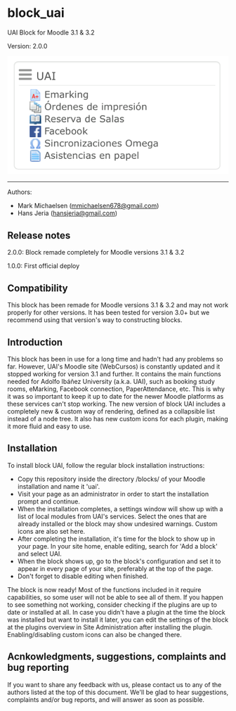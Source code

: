 # block_uai

UAI Block for Moodle 3.1 & 3.2

Version: 2.0.0

![Block Screenshot](pix/blockscreenshot.png)

------------------------------------------

Authors:
* Mark Michaelsen (mmichaelsen678@gmail.com)
* Hans Jeria (hansjeria@gmail.com)


Release notes
-------------

2.0.0: Block remade completely for Moodle versions 3.1 & 3.2

1.0.0: First official deploy

Compatibility
-------------

This block has been remade for Moodle versions 3.1 & 3.2 and may not work properly for other versions.
It has been tested for version 3.0+ but we recommend using that version's way to constructing blocks.

Introduction
------------

This block has been in use for a long time and hadn't had any problems so far. However, UAI's Moodle site (WebCursos) is constantly updated and it stopped working for version 3.1 and further.
It contains the main functions needed for Adolfo Ibáñez University (a.k.a. UAI), such as booking study rooms, eMarking, Facebook connection, PaperAttendance, etc. This is why it was so important to keep it up to date for the newer Moodle platforms as these services can't stop working.
The new version of block UAI includes a completely new & custom way of rendering, defined as a collapsible list instead of a node tree. It also has new custom icons for each plugin, making it more fluid and easy to use.

Installation
------------

To install block UAI, follow the regular block installation instructions:
* Copy this repository inside the directory /blocks/ of your Moodle installation and name it 'uai'.
* Visit your page as an administrator in order to start the installation prompt and continue.
* When the installation completes, a settings window will show up with a list of local modules from UAI's services. Select the ones that are already installed or the block may show undesired warnings. Custom icons are also set here.
* After completing the installation, it's time for the block to show up in your page. In your site home, enable editing, search for 'Add a block' and select UAI.
* When the block shows up, go to the block's configuration and set it to appear in every page of your site, preferably at the top of the page.
* Don't forget to disable editing when finished.

The block is now ready! Most of the functions included in it require capabilities, so some user will not be able to see all of them. If you happen to see something not working, consider checking if the plugins are up to date or installed at all.
In case you didn't have a plugin at the time the block was installed but want to install it later, you can edit the settings of the block at the plugins overview in Site Administration after installing the plugin. Enabling/disabling custom icons can also be changed there.

Acnkowledgments, suggestions, complaints and bug reporting
----------------------------------------------------------

If you want to share any feedback with us, please contact us to any of the authors listed at the top of this document. We'll be glad to hear suggestions, complaints and/or bug reports, and will answer as soon as possible.